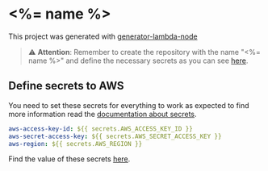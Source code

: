 # <%= name %>

This project was generated with [generator-lambda-node]()

> :warning: **Attention**: Remember to create the repository with the name "<%= name %>" and define the necessary secrets as you can see [here](#define-secrets-to-aws).


## Define secrets to AWS

You need to set these secrets for everything to work as expected to find more information read the [documentation about secrets](https://docs.github.com/pt/actions/reference/encrypted-secrets).

```yaml
aws-access-key-id: ${{ secrets.AWS_ACCESS_KEY_ID }}
aws-secret-access-key: ${{ secrets.AWS_SECRET_ACCESS_KEY }}
aws-region: ${{ secrets.AWS_REGION }}
```

Find the value of these secrets [here](https://docs.aws.amazon.com/pt_br/general/latest/gr/aws-sec-cred-types.html).
